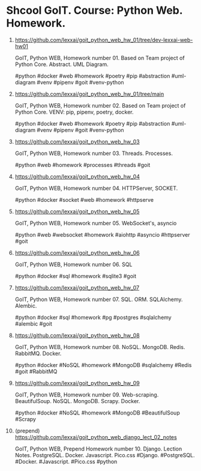 # Shcool GoIT. Course: Python Web. Homework.

1. https://github.com/lexxai/goit_python_web_hw_01/tree/dev-lexxai-web-hw01
  
    GoIT, Python WEB, Homework number 01. Based on Team project of Python Core. Abstract. UML Diagram.

     #python #docker #web #homework #poetry #pip #abstraction #uml-diagram #venv #pipenv #goit #venv-python 
2. https://github.com/lexxai/goit_python_web_hw_01/tree/main

     GoIT, Python WEB, Homework number 02. Based on Team project of Python Core. VENV: pip, pipenv, poetry, docker.

     #python #docker #web #homework #poetry #pip #abstraction #uml-diagram #venv #pipenv #goit #venv-python

3. https://github.com/lexxai/goit_python_web_hw_03

    GoIT, Python WEB, Homework number 03. Threads. Processes. 

    #python #web #homework #processes #threads #goit

4. https://github.com/lexxai/goit_python_web_hw_04

   GoIT, Python WEB, Homework number 04. HTTPServer, SOCKET. 
    
   #python #docker #socket #web #homework #httpserve

5. https://github.com/lexxai/goit_python_web_hw_05

    GoIT, Python WEB, Homework number 05. WebSocket's, asyncio 

    #python #web #websocket #homework #aiohttp #asyncio #httpserver #goit 

6. https://github.com/lexxai/goit_python_web_hw_06

    GoIT, Python WEB, Homework number 06. SQL 

    #python #docker #sql #homework #sqlite3 #goit

7. https://github.com/lexxai/goit_python_web_hw_07

   GoIT, Python WEB, Homework number 07. SQL. ORM. SQLAlchemy. Alembic.

   #python #docker #sql #homework #pg #postgres #sqlalchemy #alembic #goit 

8. https://github.com/lexxai/goit_python_web_hw_08

   GoIT, Python WEB, Homework number 08. NoSQL. MongoDB. Redis. RabbitMQ. Docker.

   #python #docker #NoSQL #homework #MongoDB #sqlalchemy #Redis #goit #RabbitMQ

9. https://github.com/lexxai/goit_python_web_hw_09

   GoIT, Python WEB, Homework number 09. Web-scraping. BeautifulSoup. NoSQL. MongoDB. Scrapy. Docker. 

   #python #docker #NoSQL #homework #MongoDB #BeautifulSoup #Scrapy

10. (prepend)  https://github.com/lexxai/goit_python_web_django_lect_02_notes

    GoIT, Python WEB, Prepend Homework number 10. Django. Lection Notes. PostgreSQL. Docker. Javascript. Pico.css
    #Django. #PostgreSQL. #Docker. #Javascript. #Pico.css #python 



   

   

